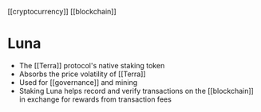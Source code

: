 [[cryptocurrency]] [[blockchain]]

# Luna
- The [[Terra]] protocol's native staking token
- Absorbs the price volatility of [[Terra]]
- Used for [[governance]] and mining
- Staking Luna helps record and verify transactions on the [[blockchain]] in exchange for rewards from transaction fees